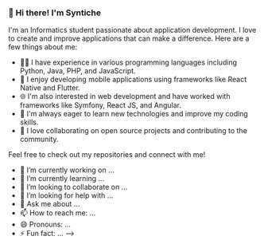 

### 👋 Hi there! I'm Syntiche

I'm an Informatics student passionate about application development. I love to create and improve applications that can make a difference. Here are a few things about me:

- 👩‍💻 I have experience in various programming languages including Python, Java, PHP, and JavaScript.
- 📱 I enjoy developing mobile applications using frameworks like React Native and Flutter.
- 🌐 I'm also interested in web development and have worked with frameworks like Symfony, React JS, and Angular.
- 🚀 I'm always eager to learn new technologies and improve my coding skills.
- 🤝 I love collaborating on open source projects and contributing to the community.

Feel free to check out my repositories and connect with me!





- 🔭 I’m currently working on ...
- 🌱 I’m currently learning ...
- 👯 I’m looking to collaborate on ...
- 🤔 I’m looking for help with ...
- 💬 Ask me about ...
- 📫 How to reach me: ...
- 😄 Pronouns: ...
- ⚡ Fun fact: ...
-->

